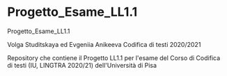 # Progetto_Esame_LL1.1
Progetto_Esame_LL1.1

Volga Studitskaya ed Evgeniia Anikeeva Codifica di testi 2020/2021

Repository che contiene il Progetto LL1.1 per l'esame del Corso di Codifica di testi (IU, LINGTRA 2020/21) dell'Università di Pisa 
